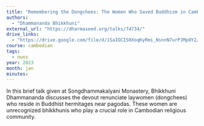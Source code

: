 ```yaml
---
title: "Remembering the Dongchees: The Women Who Saved Buddhism in Cambodia"
authors:
  - "Dhammananda Bhikkhuni"
external_url: "https://dharmaseed.org/talks/74734/"
drive_links:
  - "https://drive.google.com/file/d/1SaIOCIS0XoqKyRmi_NsnnN7urPJMp0Y2/view?usp=drive_link"
course: cambodian
tags:
  - nuns
year: 2023
month: jan
minutes: 
---
```


In this brief talk given at Songdhammakalyani Monastery, Bhikkhuni Dhammananda discusses the devout renunciate laywomen  (dongchees) who reside in Buddhist hermitages near pagodas. These women are unrecognized bhikkhunis who play a crucial role in Cambodian religious community.
